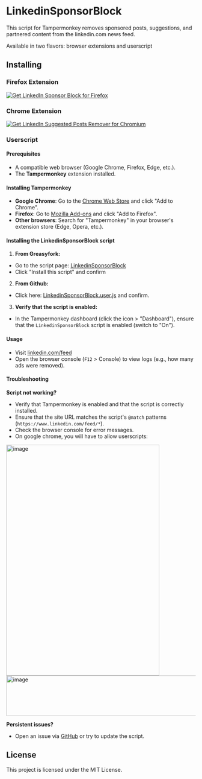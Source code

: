# LinkedinSponsorBlock

This script for Tampermonkey removes sponsored posts, suggestions, and partnered content from the linkedin.com news feed.

Available in two flavors: browser extensions and userscript

## Installing

### Firefox Extension
<a href="https://addons.mozilla.org/fr/firefox/addon/linkedin-sponsor-block/" target="_blank"><img src="https://user-images.githubusercontent.com/585534/107280546-7b9b2a00-6a26-11eb-8f9f-f95932f4bfec.png" alt="Get LinkedIn Sponsor Block for Firefox"></a> 

### Chrome Extension
<a href="https://chromewebstore.google.com/detail/linkedin-sponsor-block/dmgglmnbmokkdocpamjkcgjfjceoocbh" target="_blank"><img src="https://user-images.githubusercontent.com/585534/107280622-91a8ea80-6a26-11eb-8d07-77c548b28665.png" alt="Get LinkedIn Suggested Posts Remover for Chromium"></a>

### Userscript
#### Prerequisites

- A compatible web browser (Google Chrome, Firefox, Edge, etc.).
- The **Tampermonkey** extension installed.

#### Installing Tampermonkey

- **Google Chrome**: Go to the [Chrome Web Store](https://chromewebstore.google.com/detail/tampermonkey/dhdgffkkebhmkfjojejmpbldmpobfkfo?pli=1) and click "Add to Chrome".
- **Firefox**: Go to [Mozilla Add-ons](https://addons.mozilla.org/fr/firefox/addon/tampermonkey/) and click "Add to Firefox".
- **Other browsers**: Search for "Tampermonkey" in your browser's extension store (Edge, Opera, etc.).

#### Installing the LinkedinSponsorBlock script

1. **From Greasyfork:**

- Go to the script page: [LinkedinSponsorBlock](https://greasyfork.org/fr/scripts/546877-linkedinsponsorblock)
- Click "Install this script" and confirm

2. **From Github:**

- Click here: [LinkedinSponsorBlock.user.js](https://github.com/Hogwai/LinkedinSponsorBlock/raw/refs/heads/main/LinkedinSponsorBlock.user.js) and confirm.

3. **Verify that the script is enabled:**

- In the Tampermonkey dashboard (click the icon > "Dashboard"), ensure that the `LinkedinSponsorBlock` script is enabled (switch to "On").

#### Usage

- Visit [linkedin.com/feed](https://www.linkedin.com/feed/)
- Open the browser console (`F12` > Console) to view logs (e.g., how many ads were removed).

#### Troubleshooting

**Script not working?**
- Verify that Tampermonkey is enabled and that the script is correctly installed.
- Ensure that the site URL matches the script's `@match` patterns (`https://www.linkedin.com/feed/*`).
- Check the browser console for error messages.
- On google chrome, you will have to allow userscripts:
<img width="407" height="612" alt="image" src="https://github.com/user-attachments/assets/3c67c990-abfe-45b2-90e4-be841dc8a24c" />

<img width="852" height="107" alt="image" src="https://github.com/user-attachments/assets/34cc79c6-5313-4155-a3c7-0b08dcdd700d" />


**Persistent issues?**
- Open an issue via [GitHub](https://github.com/Hogwai/LinkedinSponsorBlock/issues) or try to update the script.

## License

This project is licensed under the MIT License.
